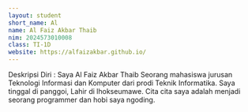 ```yaml
---
layout: student
short_name: Al
name: Al Faiz Akbar Thaib
nim: 2024573010008
class: TI-1D
website: https://alfaizakbar.github.io/
---
```

Deskripsi Diri :
Saya Al Faiz Akbar Thaib Seorang mahasiswa jurusan Teknologi Informasi dan Komputer dari prodi Teknik Informatika. Saya tinggal di panggoi, Lahir di lhokseumawe.
Cita cita saya adalah menjadi seorang programmer dan hobi saya ngoding.
